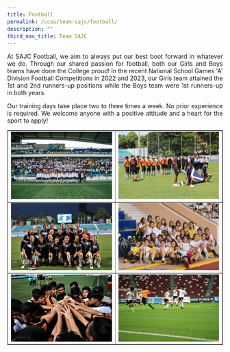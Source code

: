 ```yaml
---
title: Football
permalink: /ccas/team-sajc/football/
description: ""
third_nav_title: Team SAJC
---
```

<p align="justify">At SAJC Football, we aim to always put our best boot forward in whatever we do. Through our shared passion for football, both our Girls and Boys teams have done the College proud! In the recent National School Games 'A' Division Football Competitions in 2022 and 2023, our Girls team attained the 1st and 2nd runners-up positions while the Boys team were 1st runners-up in both years.</p>
<p align="justify">Our training days take place two to three times a week. No prior experience is required. We welcome anyone with a positive attitude and a heart for the sport to apply!</p>
<table style="border-collapse: collapse; width: 100%;" border="1">
<tbody>
<tr>
<td style="width: 50%;"><img src="/images/foot1.jpg"></td>
<td style="width: 50%;"><img src="/images/foot2.jpg"></td>
</tr>
<tr>
<td style="width: 50%;"><img src="/images/foot3.jpg"></td>
<td style="width: 50%;"><img src="/images/foot4.jpg"></td>
</tr>
<tr>
<td style="width: 50%;"><img src="/images/foot5.jpg"></td>
<td style="width: 50%;"><img src="/images/foot6.jpg"></td>
</tr>
</tbody>
</table>